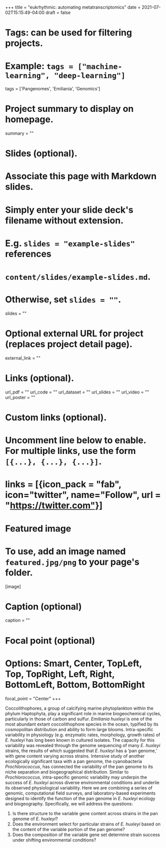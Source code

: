 +++
title = "eukrhythmic: automating metatranscriptomics"
date = 2021-07-02T15:15:49-04:00
draft = false

# Tags: can be used for filtering projects.
# Example: `tags = ["machine-learning", "deep-learning"]`
tags = ['Pangenomes', 'Emiliania', 'Genomics']

# Project summary to display on homepage.
summary = ""

# Slides (optional).
#   Associate this page with Markdown slides.
#   Simply enter your slide deck's filename without extension.
#   E.g. `slides = "example-slides"` references
#   `content/slides/example-slides.md`.
#   Otherwise, set `slides = ""`.
slides = ""

# Optional external URL for project (replaces project detail page).
external_link = ""

# Links (optional).
url_pdf = ""
url_code = ""
url_dataset = ""
url_slides = ""
url_video = ""
url_poster = ""

# Custom links (optional).
#   Uncomment line below to enable. For multiple links, use the form `[{...}, {...}, {...}]`.
# links = [{icon_pack = "fab", icon="twitter", name="Follow", url = "https://twitter.com"}]

# Featured image
# To use, add an image named `featured.jpg/png` to your page's folder.
[image]
  # Caption (optional)
  caption = ""

  # Focal point (optional)
  # Options: Smart, Center, TopLeft, Top, TopRight, Left, Right, BottomLeft, Bottom, BottomRight
  focal_point = "Center"
+++

Coccolithophores, a group of calcifying marine phytoplankton within the phylum Haptophyta, play a significant role in marine biogeochemical cycles, particularly in those of carbon and sulfur. *Emiliania huxleyi* is one of the most abundant extant coccolithophore species in the ocean, typified by its cosmopolitan distribution and ability to form large blooms. Intra-specific variability in physiology (e.g. enzymatic rates, morphology, growth rates) of *E. huxleyi* has long been known in cultured isolates. The capacity for this variability was revealed through the genome sequencing of many *E. huxleyi* strains, the results of which suggested that *E. huxleyi* has a ‘pan genome,’ with gene content varying across strains. Intensive study of another ecologically significant taxa with a pan genome, the cyanobacteria *Prochlorococcus*, has connected the variability of the pan genome to its niche separation and biogeographical distribution. Similar to *Prochlorococcus*, intra-specific genomic variability may underpin the success of *E. huxleyi* across diverse environmental conditions and underlie its observed physiological variability. Here we are combining a series of genomic, computational field surveys, and laboratory-based experiments designed to identify the function of the pan genome in *E. huxleyi* ecology and biogeography. Specifically, we will address the questions:

1. Is there structure to the variable gene content across strains in the pan genome of *E. huxleyi*?
2. Does the environment select for particular strains of *E. huxleyi* based on the content of the variable portion of the pan genome?
3. Does the composition of the variable gene set determine strain success under shifting environmental conditions?
